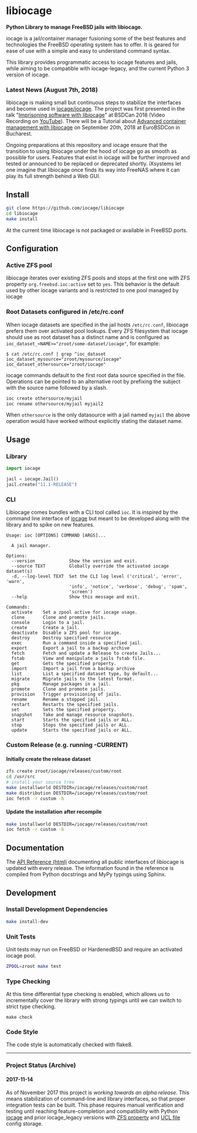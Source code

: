 # libiocage

**Python Library to manage FreeBSD jails with libiocage.**

iocage is a jail/container manager fusioning some of the best features and technologies the FreeBSD operating system has to offer. It is geared for ease of use with a simple and easy to understand command syntax.

This library provides programmatic access to iocage features and jails, while aiming to be compatible with iocage-legacy, and the current Python 3 version of iocage.

### Latest News (August 7th, 2018)
libiocage is making small but continuous steps to stabilize the interfaces and become used in [iocage/iocage](https://github.com/iocage/iocage). The project was first presented in the talk "[Imprisoning software with libiocage](https://www.bsdcan.org/2018/schedule/events/957.en.html)" at BSDCan 2018 (Video Recording on [YouTube](https://www.youtube.com/watch?v=CTGc3zYToh0)). There will be a Tutorial about [Advanced container management with libiocage](https://2018.eurobsdcon.org/tutorial-speakers/#StefanGronke) on September 20th, 2018 at EuroBSDCon in Bucharest.

Ongoing preparations at this repository and iocage ensure that the transition to using libiocage under the hood of iocage go as smooth as possible for users. Features that exist in iocage will be further improved and tested or announced to be replaced or deprecated shortly. iXsystems let one imagine that libiocage once finds its way into FreeNAS where it can play its full strength behind a Web GUI.

## Install

```sh
git clone https://github.com/iocage/libiocage
cd libiocage
make install
```

At the current time libiocage is not packaged or available in FreeBSD ports.

## Configuration

### Active ZFS pool

libiocage iterates over existing ZFS pools and stops at the first one with ZFS property `org.freebsd.ioc:active` set to `yes`. This behavior is the default used by other iocage variants and is restricted to one pool managed by iocage

### Root Datasets configured in /etc/rc.conf

When iocage datasets are specified in the jail hosts `/etc/rc.conf`, libiocage prefers them over activated pool lookups. Every ZFS filesystem that iocage should use as root dataset has a distinct name and is configured as `ioc_dataset_<NAME>="zroot/some-dataset/iocage"`, for example:

```
$ cat /etc/rc.conf | grep ^ioc_dataset
ioc_dataset_mysource="zroot/mysource/iocage"
ioc_dataset_othersource="zroot/iocage"
```

iocage commands default to the first root data source specified in the file.
Operations can be pointed to an alternative root by prefixing the subject with the source name followed by a slash.

```sh
ioc create othersource/myjail
ioc rename othersource/myjail myjail2
```

When `othersource` is the only datasource with a jail named `myjail` the above operation would have worked without explicitly stating the dataset name.

## Usage

### Library

```python
import iocage

jail = iocage.Jail()
jail.create("11.1-RELEASE")
```

### CLI

Libiocage comes bundles with a CLI tool called `ioc`.
It is inspired by the command line interface of [iocage](https://github.com/iocage/iocage) but meant to be developed along with the library and to spike on new features.

```
Usage: ioc [OPTIONS] COMMAND [ARGS]...

  A jail manager.

Options:
  --version             Show the version and exit.
  --source TEXT         Globally override the activated iocage dataset(s)
  -d, --log-level TEXT  Set the CLI log level ('critical', 'error', 'warn',
                        'info', 'notice', 'verbose', 'debug', 'spam',
                        'screen')
  --help                Show this message and exit.

Commands:
  activate    Set a zpool active for iocage usage.
  clone       Clone and promote jails.
  console     Login to a jail.
  create      Create a jail.
  deactivate  Disable a ZFS pool for iocage.
  destroy     Destroy specified resource
  exec        Run a command inside a specified jail.
  export      Export a jail to a backup archive
  fetch       Fetch and update a Release to create Jails...
  fstab       View and manipulate a jails fstab file.
  get         Gets the specified property.
  import      Import a jail from a backup archive
  list        List a specified dataset type, by default...
  migrate     Migrate jails to the latest format.
  pkg         Manage packages in a jail.
  promote     Clone and promote jails.
  provision   Trigger provisioning of jails.
  rename      Rename a stopped jail.
  restart     Restarts the specified jails.
  set         Sets the specified property.
  snapshot    Take and manage resource snapshots.
  start       Starts the specified jails or ALL.
  stop        Stops the specified jails or ALL.
  update      Starts the specified jails or ALL.
```

### Custom Release (e.g. running -CURRENT)

#### Initially create the release dataset

```sh
zfs create zroot/iocage/releases/custom/root
cd /usr/src
# install your source tree
make installworld DESTDIR=/iocage/releases/custom/root
make distribution DESTDIR=/iocage/releases/custom/root
ioc fetch -r custom -b
```

#### Update the installation after recompile
```sh
make installworld DESTDIR=/iocage/releases/custom/root
ioc fetch -r custom -b
```

## Documentation

The [API Reference (html)](https://iocage.github.io/libiocage) documenting all public interfaces of libiocage is updated with every release. The information found in the reference is compiled from Python docstrings and MyPy typings using Sphinx.

## Development

### Install Development Dependencies

```sh
make install-dev
```

### Unit Tests

Unit tests may run on FreeBSD or HardenedBSD and require an activated iocage pool.

```sh
ZPOOL=zroot make test
```

### Type Checking

At this time differential type checking is enabled, which allows us to incrementally cover the library with strong typings until we can switch to strict type checking.


```
make check
```

### Code Style

The code style is automatically checked with flake8.

---

### Project Status (Archive)

#### 2017-11-14
As of November 2017 this project is *working towards an alpha release*. This means stabilization of command-line and library interfaces, so that proper integration tests can be built. This phase requires manual verification and testing until reaching feature-completion and compatibility with Python [iocage](https://github.com/iocage/iocage) and prior iocage_legacy versions with [ZFS property](https://github.com/iocage/iocage_legacy/tree/master) and [UCL file](https://github.com/iocage/iocage_legacy) config storage.
